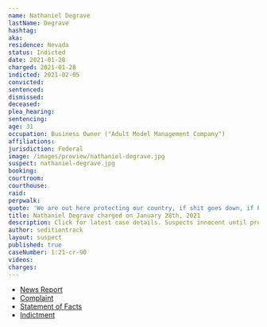 ```yaml
---
name: Nathaniel Degrave
lastName: Degrave
hashtag:
aka:
residence: Nevada
status: Indicted
date: 2021-01-28
charged: 2021-01-28
indicted: 2021-02-05
convicted: 
sentenced: 
dismissed: 
deceased:
plea_hearing:
sentencing:
age: 31
occupation: Business Owner ("Adult Model Management Company")
affiliations:
jurisdiction: Federal
image: /images/preview/nathaniel-degrave.jpg
suspect: nathaniel-degrave.jpg
booking:
courtroom:
courthouse:
raid:
perpwalk:
quote: 'We are out here protecting our country, if shit goes down, if Pence does what we think he is going to do'
title: Nathaniel Degrave charged on January 28th, 2021
description: Click for latest case details. Suspects innocent until proven guilty.
author: seditiontrack
layout: suspect
published: true
caseNumber: 1:21-cr-90
videos:
charges:
---
```

- [News Report](https://www.8newsnow.com/i-team/i-team-special-reports/i-team-las-vegas-nevada-man-accused-of-taking-part-in-capitol-riot-called-president-trump-his-idol-fbi/)
- [Complaint](https://www.justice.gov/opa/page/file/1362391/download)
- [Statement of Facts](https://www.justice.gov/opa/page/file/1362391/download)
- [Indictment](https://www.justice.gov/usao-dc/case-multi-defendant/file/1436741/download)
